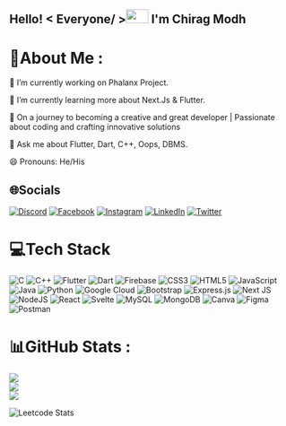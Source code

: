 

<h2> Hello! < Everyone/ ><img src = "https://raw.githubusercontent.com/MartinHeinz/MartinHeinz/master/wave.gif" width = 40px height=25px>   I'm Chirag Modh</h2>

<p align='center'>

  
# 💫About Me :
<p>🔭 I’m currently working on Phalanx Project.<p/>
<p>🌱 I’m currently learning more about Next.Js & Flutter.<p/>
<p>🤔 On a journey to becoming a creative and great developer | Passionate about coding and crafting innovative solutions<p/>
<p>💬 Ask me about Flutter, Dart, C++, Oops, DBMS.<p/>
<p>😄 Pronouns: He/His<p/>


## 🌐Socials
[![Discord](https://img.shields.io/badge/Discord-%237289DA.svg?logo=discord&logoColor=white)](htttps://discord.gg/3959) [![Facebook](https://img.shields.io/badge/Facebook-%231877F2.svg?logo=Facebook&logoColor=white)](https://facebook.com/https://www.facebook.com/chirag.mode.7/) [![Instagram](https://img.shields.io/badge/Instagram-%23E4405F.svg?logo=Instagram&logoColor=white)](https://instagram.com/https://www.instagram.com/chirag22_12/) [![LinkedIn](https://img.shields.io/badge/LinkedIn-%230077B5.svg?logo=linkedin&logoColor=white)](https://linkedin.com/in/in/chirag-modh-738b3a220/) [![Twitter](https://img.shields.io/badge/Twitter-%231DA1F2.svg?logo=Twitter&logoColor=white)](https://twitter.com/https://twitter.com/Chirag_2757) 

# 💻Tech Stack
![C](https://img.shields.io/badge/c-%2300599C.svg?style=plastic&logo=c&logoColor=white) ![C++](https://img.shields.io/badge/c++-%2300599C.svg?style=plastic&logo=c%2B%2B&logoColor=white) ![Flutter](https://img.shields.io/badge/Flutter-%2302569B.svg?style=plastic&logo=Flutter&logoColor=white) ![Dart](https://img.shields.io/badge/dart-%230175C2.svg?style=plastic&logo=dart&logoColor=white) ![Firebase](https://img.shields.io/badge/firebase-3670A0?style=plastic&logo=firebase&logoColor=ffdd54) ![CSS3](https://img.shields.io/badge/css3-%231572B6.svg?style=plastic&logo=css3&logoColor=white)  ![HTML5](https://img.shields.io/badge/html5-%23E34F26.svg?style=plastic&logo=html5&logoColor=white) ![JavaScript](https://img.shields.io/badge/javascript-%23323330.svg?style=plastic&logo=javascript&logoColor=%23F7DF1E) ![Java](https://img.shields.io/badge/java-%23ED8B00.svg?style=plastic&logo=java&logoColor=white) ![Python](https://img.shields.io/badge/python-3670A0?style=plastic&logo=python&logoColor=ffdd54) ![Google Cloud](https://img.shields.io/badge/Google%20Cloud-%234285F4.svg?style=plastic&logo=google-cloud&logoColor=white)  ![Bootstrap](https://img.shields.io/badge/bootstrap-%23563D7C.svg?style=plastic&logo=bootstrap&logoColor=white) ![Express.js](https://img.shields.io/badge/express.js-%23404d59.svg?style=plastic&logo=express&logoColor=%2361DAFB)  ![Next JS](https://img.shields.io/badge/Next-black?style=plastic&logo=next.js&logoColor=white) ![NodeJS](https://img.shields.io/badge/node.js-6DA55F?style=plastic&logo=node.js&logoColor=white) ![React](https://img.shields.io/badge/react-%2320232a.svg?style=plastic&logo=react&logoColor=%2361DAFB) ![Svelte](https://img.shields.io/badge/svelte-%23f1413d.svg?style=plastic&logo=svelte&logoColor=white)  ![MySQL](https://img.shields.io/badge/mysql-%2300f.svg?style=plastic&logo=mysql&logoColor=white) ![MongoDB](https://img.shields.io/badge/MongoDB-%234ea94b.svg?style=plastic&logo=mongodb&logoColor=white) ![Canva](https://img.shields.io/badge/Canva-%2300C4CC.svg?style=plastic&logo=Canva&logoColor=white) 	![Figma](https://img.shields.io/badge/figma-%23F24E1E.svg?style=plastic&logo=figma&logoColor=white)  ![Postman](https://img.shields.io/badge/Postman-FF6C37?style=plastic&logo=postman&logoColor=white)
# 📊GitHub Stats :
![](https://github-readme-stats.vercel.app/api?username=22chiragmodh&theme=highcontrast&hide_border=false&include_all_commits=false&count_private=false)<br/>
![](https://github-readme-streak-stats.herokuapp.com/?user=22chiragmodh&theme=highcontrast&hide_border=false)<br/>
![](https://github-readme-stats.vercel.app/api/top-langs/?username=22chiragmodh&theme=highcontrast&hide_border=false&include_all_commits=false&count_private=false&layout=compact)

 ![Leetcode Stats](https://leetcode.card.workers.dev/?username=modhchirag22&theme=unicorn)



